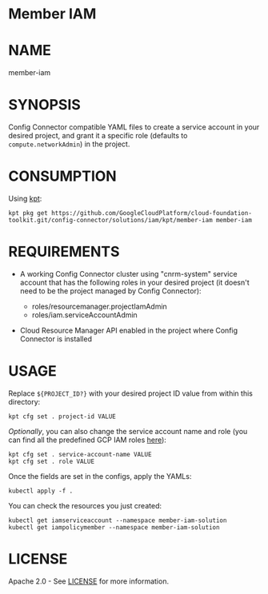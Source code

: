 Member IAM
==================================================

# NAME

  member-iam

# SYNOPSIS

  Config Connector compatible YAML files to create a service account in your desired project, and grant it a specific role (defaults to `compute.networkAdmin`) in the project.

# CONSUMPTION

  Using [kpt](https://googlecontainertools.github.io/kpt/):

  ```
  kpt pkg get https://github.com/GoogleCloudPlatform/cloud-foundation-toolkit.git/config-connector/solutions/iam/kpt/member-iam member-iam
  ```

# REQUIREMENTS

  *   A working Config Connector cluster using "cnrm-system" service account
      that has the following roles in your desired project (it doesn't need to
      be the project managed by Config Connector):

      -   roles/resourcemanager.projectIamAdmin
      -   roles/iam.serviceAccountAdmin

  *   Cloud Resource Manager API enabled in the project where Config Connector
      is installed

# USAGE

  Replace `${PROJECT_ID?}` with your desired project ID value from 
  within this directory:

  ```
  kpt cfg set . project-id VALUE
  ```

  _Optionally_, you can also change the service account name and role
  (you can find all the predefined GCP IAM roles
  [here](https://cloud.google.com/iam/docs/understanding-roles#predefined_roles)):

  ```
  kpt cfg set . service-account-name VALUE
  kpt cfg set . role VALUE
  ```

  Once the fields are set in the configs, apply the YAMLs:

  ```
  kubectl apply -f .
  ```

  You can check the resources you just created:

  ```
  kubectl get iamserviceaccount --namespace member-iam-solution
  kubectl get iampolicymember --namespace member-iam-solution
  ```

# LICENSE

  Apache 2.0 - See [LICENSE](/LICENSE) for more information.